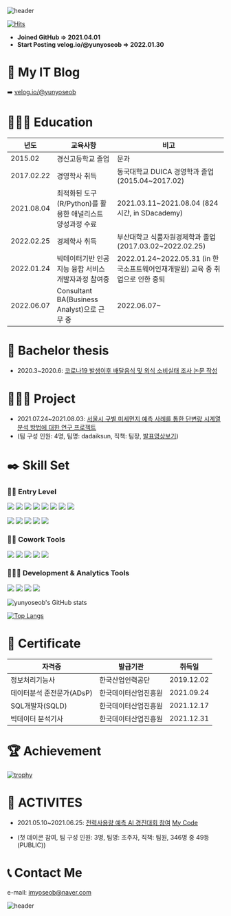 ![header](https://capsule-render.vercel.app/api?type=rounded&reversal=True&color=gradient&text=%20HELLO%20&animation=scaleIn&height=200&fontSize=100&textBg=true)

[![Hits](https://hits.seeyoufarm.com/api/count/incr/badge.svg?url=https%3A%2F%2Fgithub.com%2Fyunyoseob&count_bg=%2379C83D&title_bg=%23555555&icon=macys.svg&icon_color=%23E7E7E7&title=hits&edge_flat=false)](https://hits.seeyoufarm.com)

- **Joined GitHub  => 2021.04.01**
- **Start Posting velog.io/@yunyoseob => 2022.01.30**

# 📗 My IT Blog
➡️ [velog.io/@yunyoseob](https://velog.io/@yunyoseob/series)

# 👨🏻‍🎓  Education 
| 년도   | 교육사항   | 비고   |
|---|---|---|
| 2015.02   | 경신고등학교 졸업   | 문과   |
| 2017.02.22   | 경영학사 취득  | 동국대학교 DUICA 경영학과 졸업 (2015.04~2017.02)   |
| 2021.08.04   | 최적화된 도구(R/Python)를 활용한 애널리스트 양성과정 수료   | 2021.03.11~2021.08.04             (824시간, in SDacademy)   |
| 2022.02.25   | 경제학사 취득   | 부산대학교 식품자원경제학과 졸업    (2017.03.02~2022.02.25)   |
| 2022.01.24   | 빅데이터기반 인공지능 융합 서비스 개발자과정 참여중   | 2022.01.24~2022.05.31 (in 한국소프트웨어인재개발원) 교육 중 취업으로 인한 중퇴  |
| 2022.06.07   | Consultant BA(Business Analyst)으로 근무 중 | 2022.06.07~ |

# 📑 Bachelor thesis
- 2020.3~2020.6: [코로나19 발생이후 배달음식 및 외식 소비실태 조사 논문 작성](https://github.com/yunyoseob/Study_at_PNU/blob/main/%EC%BD%94%EB%A1%9C%EB%82%9819%20%EB%B0%9C%EC%83%9D%EC%9D%B4%ED%9B%84%20%EB%B0%B0%EB%8B%AC%EC%9D%8C%EC%8B%9D%20%EB%B0%8F%20%EC%99%B8%EC%8B%9D%20%EC%86%8C%EB%B9%84%EC%8B%A4%ED%83%9C%20%EC%A1%B0%EC%82%AC.pdf)

# 💁🏻‍♀️ Project 
- 2021.07.24~2021.08.03: [서울시 구별 미세먼지 예측 사례를 통한 단변량 시계열 분석 방법에 대한 연구 프로젝트](https://github.com/yunyoseob/dadaiksunTeamProject/blob/main/%EB%AF%B8%EC%84%B8%EB%A8%BC%EC%A7%80%ED%94%84%EB%A1%9C%EC%A0%9D%ED%8A%B8/%E1%84%86%E1%85%B5%E1%84%89%E1%85%A6%E1%84%86%E1%85%A5%E1%86%AB%E1%84%8C%E1%85%B5%E1%84%87%E1%85%AE%E1%86%AB%E1%84%89%E1%85%A5%E1%86%A8%E1%84%91%E1%85%B3%E1%84%85%E1%85%A9%E1%84%8C%E1%85%A6%E1%86%A8%E1%84%90%E1%85%B3.pdf)
- (팀 구성 인원: 4명, 팀명: dadaiksun, 직책: 팀장, [발표영상보기](https://www.youtube.com/watch?v=UkW-BUyIb5M&t=56s))

# ✒️ Skill Set

### ✍🏻 Entry Level

<img src="https://img.shields.io/badge/-Python-000000?style=flat&logo=Python"> <img src="https://img.shields.io/badge/-Numpy-013243?style=flat&logo=Numpy"> <img src="https://img.shields.io/badge/-Pandas-150458?style=flat&logo=Pandas"> <img src="https://img.shields.io/badge/-ScikitLearn-F7931E?style=flat&logo=scikit-learn">  <img src="https://img.shields.io/badge/-TensorFlow-FF6F00?style=flat&logo=TensorFlow"> <img src="https://img.shields.io/badge/-PyTorch-EE4C2C?style=flat&logo=PyTorch"> <img src="https://img.shields.io/badge/JAVA-007396?style=flat&logo=java"> <img src="https://img.shields.io/badge/oracle-F80000?style=flat&logo=oracle"> 

<img src="https://img.shields.io/badge/HTML5-E34F26?style=flat&logo=HTML5"> <img src="https://img.shields.io/badge/CSS3-1572B6?style=flat&logo=CSS3"> <img src="https://img.shields.io/badge/JavaScript-F7DF1E?style=flat&logo=JavaScript"> <img src="https://img.shields.io/badge/jQuery-0769AD?style=flat&logo=jQuery"> <img src="https://img.shields.io/badge/Spring-6DB33F?style=flat&logo=Spring">


### 👯‍♂️ Cowork Tools

<img src="https://img.shields.io/badge/Notion-000000?style=flat&logo=Notion"> <img src="https://img.shields.io/badge/github-181717?style=flat&logo=github"> <img src="https://img.shields.io/badge/Slack-4A154B?style=flat&logo=Slack"> <img src="https://img.shields.io/badge/Discord-5865F2?style=flat&logo=Discord"> <img src="https://img.shields.io/badge/KakaoTalk-FFCD00?style=flat&logo=KakaoTalk">

### 👩🏻‍💻 Development & Analytics Tools

<img src="https://img.shields.io/badge/Visual Studio Code-007ACC?style=flat&logo=Visual Studio Code"> <img src="https://img.shields.io/badge/Jupyter-F37626?style=flat&logo=Jupyter"> <img src="https://img.shields.io/badge/Google Colab-F9AB00?style=flat&logo=Google Colab"> <img src="https://img.shields.io/badge/Eclipse IDE-2C2255?style=flat&logo=Eclipse IDE">

![yunyoseob's GitHub stats](https://github-readme-stats.vercel.app/api?username=yunyoseob&show_icons=true&theme=buefy)

[![Top Langs](https://github-readme-stats.vercel.app/api/top-langs/?username=yunyoseob&langs_count=10)](https://github.com/yunyoseob/github-readme-stats)

# 📄 Certificate
| 자격증  | 발급기관   | 취득일   |
|---|---|---|
| 정보처리기능사   | 한국산업인력공단   | 2019.12.02   |
| 데이터분석 준전문가(ADsP)   | 한국데이터산업진흥원   | 2021.09.24   |
| SQL개발자(SQLD)   | 한국데이터산업진흥원   | 2021.12.17   |
| 빅데이터 분석기사   | 한국데이터산업진흥원   | 2021.12.31   |

# 🏆 Achievement

[![trophy](https://github-profile-trophy.vercel.app/?username=yunyoseob&row=2&column=3)](https://github.com/ryo-ma/github-profile-trophy)

# 🚀 ACTIVITES
- 2021.05.10~2021.06.25: [전력사용량 예측 AI 경진대회 참여](https://dacon.io/competitions/official/235736/overview/description) [My Code](https://github.com/yunyoseob/SD_academy_Study/blob/master/Test1/%EC%A0%84%EB%A0%A5%EC%82%AC%EC%9A%A9%EB%9F%89_%EC%98%88%EC%B8%A1_AI_%EA%B2%BD%EC%A7%84%EB%8C%80%ED%9A%8C/%EC%A0%84%EB%A0%A5%EC%82%AC%EC%9A%A9%EB%9F%89_%EC%98%88%EC%B8%A1_AI_%EA%B2%BD%EC%A7%84%EB%8C%80%ED%9A%8C(Prophet).ipynb)

- (첫 데이콘 참여, 팀 구성 인원: 3명, 팀명: 조주자, 직책: 팀원, 346명 중 49등(PUBLIC))
               
# 📞 Contact Me
e-mail: imyoseob@naver.com

![header](https://capsule-render.vercel.app/api?type=rounded&reversal=True&color=gradient&text=%20THANKYOU%20&animation=scaleIn&height=200&fontSize=80&textBg=true)
